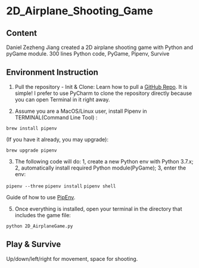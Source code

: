 # 2D_Airplane_Shooting_Game

## Content 
Daniel Zezheng Jiang created a 2D airplane shooting game with Python and pyGame module.
300 lines Python code, PyGame, Pipenv, Survive

## Environment Instruction
1. Pull the repository - Init & Clone:
  Learn how to pull a [GitHub Repo](https://git-scm.com/book/en/v2/Git-Basics-Getting-a-Git-Repository). It is simple!
  I prefer to use PyCharm to clone the repository directly because you can open Terminal in it right away.

2. Assume you are a MacOS/Linux user, install Pipenv in TERMINAL(Command Line Tool) :
  
  `brew install pipenv`
  
   (If you have it already, you may upgrade): 
  
  `brew upgrade pipenv`
  
3. The following code will do:
    1, create a new Python env with Python 3.7.x;
    2, automatically install required Python module(PyGame);
    3, enter the env:

  `pipenv --three`
  `pipenv install`
  `pipenv shell`
  
  Guide of how to use [PipEnv](https://realpython.com/pipenv-guide/#yes-i-need-to-distribute-my-code-as-a-package).
  
5. Once everything is installed, open your terminal in the directory that includes the game file: 
  
  `python 2D_AirplaneGame.py`

## Play & Survive
Up/down/left/right for movement, space for shooting.
